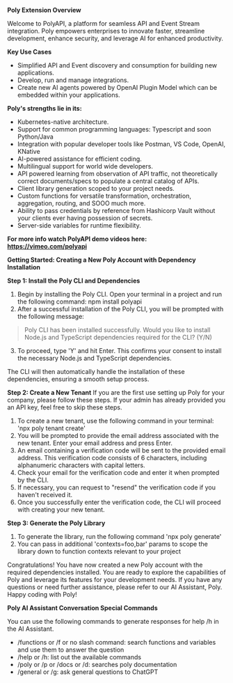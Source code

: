 **Poly Extension Overview**

Welcome to PolyAPI, a platform for seamless API and Event Stream integration. Poly empowers enterprises to innovate faster, streamline development, enhance security, and leverage AI for enhanced productivity.

**Key Use Cases**

- Simplified API and Event discovery and consumption for building new applications.
- Develop, run and manage integrations. 
- Create new AI agents powered by OpenAI Plugin Model which can be embedded within your applications. 

**Poly's strengths lie in its:**

- Kubernetes-native architecture.
- Support for common programming languages: Typescript and soon Python/Java
- Integration with popular developer tools like Postman, VS Code, OpenAI, KNative
- AI-powered assistance for efficient coding.
- Multilingual support for world wide developers.
- API powered learning from observation of API traffic, not theoretically correct documents/specs to populate a central catalog of APIs.
- Client library generation scoped to your project needs.
- Custom functions for versatile transformation, orchestration, aggregation, routing, and SOOO much more.
- Ability to pass credentials by reference from Hashicorp Vault without your clients ever having possession of secrets. 
- Server-side variables for runtime flexibility.

**For more info watch PolyAPI demo videos here: https://vimeo.com/polyapi**

**Getting Started: Creating a New Poly Account with Dependency Installation**

**Step 1: Install the Poly CLI and Dependencies**

1. Begin by installing the Poly CLI. Open your terminal in a project and run the following command: npm install polyapi
2. After a successful installation of the Poly CLI, you will be prompted with the following message:

> Poly CLI has been installed successfully. Would you like to install Node.js and TypeScript dependencies required for the CLI? (Y/N)

3. To proceed, type 'Y' and hit Enter. This confirms your consent to install the necessary Node.js and TypeScript dependencies.

The CLI will then automatically handle the installation of these dependencies, ensuring a smooth setup process.

**Step 2: Create a New Tenant**
If you are the first use setting up Poly for your company, please follow these steps. If your admin has already provided you an API key, feel free to skip these steps. 

1. To create a new tenant, use the following command in your terminal: 'npx poly tenant create'
2. You will be prompted to provide the email address associated with the new tenant. Enter your email address and press Enter.
3. An email containing a verification code will be sent to the provided email address. This verification code consists of 6 characters, including alphanumeric characters with capital letters.
4. Check your email for the verification code and enter it when prompted by the CLI.
5. If necessary, you can request to "resend" the verification code if you haven't received it.
6. Once you successfully enter the verification code, the CLI will proceed with creating your new tenant.

**Step 3: Generate the Poly Library**
1. To generate the library, run the following command 'npx poly generate'
2. You can pass in additional 'contexts=foo,bar' params to scope the library down to function contexts relevant to your project

Congratulations! You have now created a new Poly account with the required dependencies installed. You are ready to explore the capabilities of Poly and leverage its features for your development needs. If you have any questions or need further assistance, please refer to our AI Assistant, Poly. Happy coding with Poly!

**Poly AI Assistant Conversation Special Commands** 

You can use the following commands to generate responses for help /h in the AI Assistant. 

- /functions or /f or no slash command: search functions and variables and use them to answer the question 
- /help or /h: list out the available commands
- /poly or /p or /docs or /d: searches poly documentation 
- /general or /g: ask general questions to ChatGPT 
